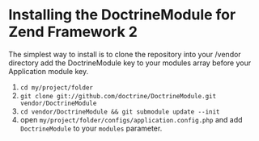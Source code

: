 # Installing the DoctrineModule for Zend Framework 2 
The simplest way to install is to clone the repository into your /vendor directory add the 
DoctrineModule key to your modules array before your Application module key.

  1. `cd my/project/folder`
  2. `git clone git://github.com/doctrine/DoctrineModule.git vendor/DoctrineModule`
  3. `cd vendor/DoctrineModule && git submodule update --init`
  4. open `my/project/folder/configs/application.config.php` and add `DoctrineModule` to your `modules` parameter.